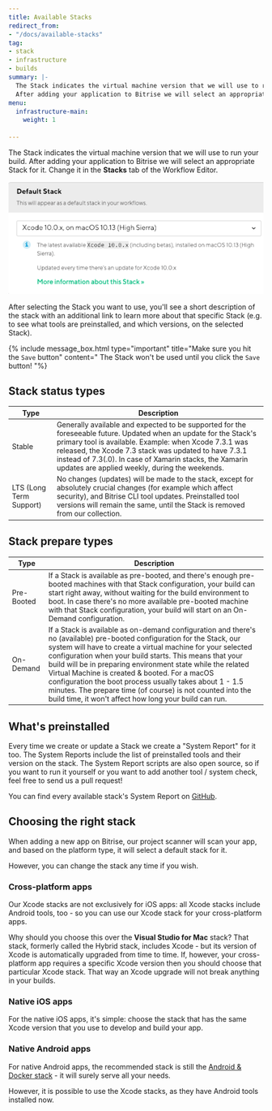 ```yaml
---
title: Available Stacks
redirect_from:
- "/docs/available-stacks"
tag:
- stack
- infrastructure
- builds
summary: |-
  The Stack indicates the virtual machine version that we will use to run your build.
  After adding your application to Bitrise we will select an appropriate Stack for it.
menu:
  infrastructure-main:
    weight: 1

---
```

The Stack indicates the virtual machine version that we will use to run your build. After adding your application to Bitrise we will select an appropriate Stack for it. Change it in the **Stacks** tab of the Workflow Editor.

![](/img/stack-selector.png)

After selecting the Stack you want to use, you'll see a short description of the stack with an additional link to learn more about that specific Stack (e.g. to see what tools are preinstalled, and which versions, on the selected Stack).

{% include message_box.html type="important" title="Make sure you hit the `Save` button" content=" The Stack won't be used until you click the `Save` button! "%}

## Stack status types

| Type | Description |
| --- | --- |
| Stable | Generally available and expected to be supported for the foreseeable future. Updated when an update for the Stack's primary tool is available. Example: when Xcode 7.3.1 was released, the Xcode 7.3 stack was updated to have 7.3.1 instead of 7.3(.0). In case of Xamarin stacks, the Xamarin updates are applied weekly, during the weekends. |
| LTS (Long Term Support) | No changes (updates) will be made to the stack, except for absolutely crucial changes (for example which affect security), and Bitrise CLI tool updates. Preinstalled tool versions will remain the same, until the Stack is removed from our collection. |

## Stack prepare types

| Type | Description |
| --- | --- |
| Pre-Booted | If a Stack is available as pre-booted, and there's enough pre-booted machines with that Stack configuration, your build can start right away, without waiting for the build environment to boot. In case there's no more available pre-booted machine with that Stack configuration, your build will start on an On-Demand configuration. |
| On-Demand | If a Stack is available as on-demand configuration and there's no (available) pre-booted configuration for the Stack, our system will have to create a virtual machine for your selected configuration when your build starts. This means that your build will be in preparing environment state while the related Virtual Machine is created & booted. For a macOS configuration the boot process usually takes about 1 - 1.5 minutes. The prepare time (of course) is not counted into the build time, it won't affect how long your build can run. |

## What's preinstalled

Every time we create or update a Stack we create a "System Report" for it too. The System Reports include the list of preinstalled tools and their version on the stack. The System Report scripts are also open source, so if you want to run it yourself or you want to add another tool / system check, feel free to send us a pull request!

You can find every available stack's System Report on [GitHub](https://github.com/bitrise-io/bitrise.io/tree/master/system_reports).

## Choosing the right stack

When adding a new app on Bitrise, our project scanner will scan your app, and based on the platform type, it will select a default stack for it. 

However, you can change the stack any time if you wish. 

### Cross-platform apps

Our Xcode stacks are not exclusively for iOS apps: all Xcode stacks include Android tools, too - so you can use our Xcode stack for your cross-platform apps. 

Why should you choose this over the **Visual Studio for Mac** stack? That stack, formerly called the Hybrid stack, includes Xcode - but its version of Xcode is automatically upgraded from time to time. If, however, your cross-platform app requires a specific Xcode version then you should choose that particular Xcode stack. That way an Xcode upgrade will not break anything in your builds.

### Native iOS apps 

For the native iOS apps, it's simple: choose the stack that has the same Xcode version that you use to develop and build your app. 

### Native Android apps

For native Android apps, the recommended stack is still the [Android & Docker stack](/infrastructure/the-environment/) - it will surely serve all your needs. 

However, it is possible to use the Xcode stacks, as they have Android tools installed now.
